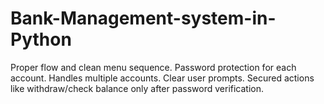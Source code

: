 # Bank-Management-system-in-Python
Proper flow and clean menu sequence.  Password protection for each account.  Handles multiple accounts.  Clear user prompts.  Secured actions like withdraw/check balance only after password verification.
